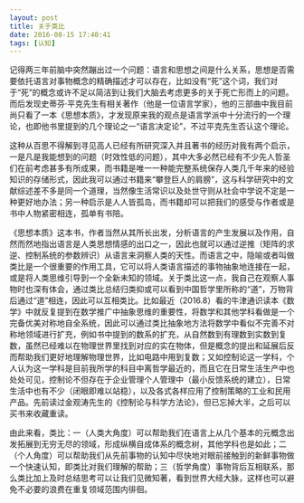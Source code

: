 ```yaml
---
layout: post
title: 关于类比
date: 2016-08-15 17:40:41
tags: [认知]
---
```


记得两三年前脑中突然蹦出过一个问题：语言和思想之间是什么关系，思想是否需要依托语言对事物概念的精确描述才可以存在，比如没有“死”这个词，我们对于“死”的概念或许不足以简洁到让我们大脑去考虑更多的关于死亡形而上的问题。而后发现史蒂芬·平克先生有相关著作（他是一位语言学家），他的三部曲中我目前尚只看了一本《思想本质》，才发现原来我的观点是语言学派中十分流行的一个理论，也即他书里提到的几个理论之一“语言决定论”，不过平克先生否认这个理论。

这种从百思不得解到寻见高人已经有所研究深入并且著书的经历对我有两个启示，一是凡是我能想到的问题（时效性低的问题），其中大多必然已经有不少先人哲圣们在前考虑甚多有所成果，而书籍是唯一一种能完整系统保存人类几千年来的经验知识的存储形式，因此我可以通过书籍来“攀登巨人的肩膀”，这与科学研究中的文献综述差不多是同一个道理，当然像生活常识以及处世守则从社会中学说不定是一种更好地办法；另一种启示是人人皆孤岛，而书籍却可以把我们的感受与作者或是书中人物紧密相连，孤单有书陪。

《思想本质》这本书，作者当然从其所长出发，分析语言的产生发展以及作用，自然而然地指出语言是人类思想情感的出口之一，因此也就可以通过逆推（矩阵的求逆、控制系统的参数辨识）从语言来洞察人类的天性。而语言之中，隐喻或者叫做类比是一个很重要的作用工具，它可以将人类语言描述的事物抽象地连接在一起，或是将人类思维引导到一个全新未知的领域。关于类比这一点，我自己在观察人事物时也深有体会，通过类比总结归类抑或可以看到中国哲学里所称的“道”，万物背后通过“道”相连，因此可以互相类比。比如最近（2016.8）看的牛津通识读本《数学》中就反复提到在数学推广中抽象思维的重要性，将数学和其他学科看做是一个完备优美对称地自全系统，因此可以通过类比抽象地方法将数学中看似不完善不对称地领域进行扩充，例如书中提到的数系的扩充，从自然数到有理数到实数到复数，虽然已经难以在物理世界里找到对应的实在物体，但是概念的提出和延展后反而帮助我们更好地理解物理世界，比如电路中用到复数；又如控制论这一学科，个人认为这一学科是目前我所学的科目中离哲学最近的，而且它在日常生活生产中也处处可见，控制论不但存在于企业管理个人管理中（最小反馈系统的建立），日常生活中也有不少（闭眼即难以站稳），以及各式各样应用了控制策略的工业和民用产品。先前读过金观涛先生的《控制论与科学方法论》，但已忘掉大半，之后可以买书来收藏重读。

由此来看，类比：一（人类大角度）可以帮助我们在语言上从几个基本的元概念出发拓展到无穷无尽的领域，形成纵横自成体系的概念树，其他学科也是如此；二（个人角度）可以帮助我们从先前事物的认知中尽快地对眼前接触到的新鲜事物做一个快速认知，即类比对我们理解的帮助；三（哲学角度）事物背后互相联系，那么类比加上及时总结思考可以让我们见微知著，看到世界大经大脉，这样也可以避免不必要的浪费在重复领域范围内徘徊。